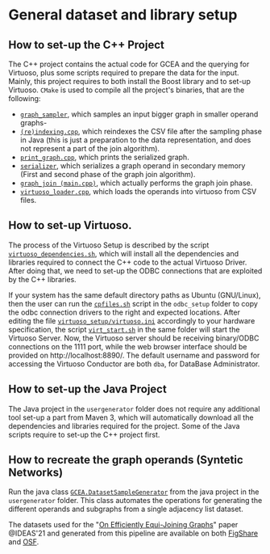# General dataset and library setup

## How to set-up the C++ Project
The C++ project contains the actual code for GCEA and the querying for Virtuoso, plus some scripts required to prepare the data for the input. Mainly, this project requires to both install the Boost library and to set-up Virtuoso. `CMake` is used to compile all the project's binaries, that are the following: 
* [`graph_sampler`](https://github.com/gyankos/graphjoin/blob/master/usergenerator/graph_sampler.cpp), which samples an input bigger graph in smaller operand graphs-
* [`(re)indexing.cpp`](https://github.com/gyankos/graphjoin/blob/master/databaseMappings3/indexing.cpp), which reindexes the CSV file after the sampling phase in Java (this is just a preparation to the data representation, and does not represent a part of the join algorithm).
* [`print_graph.cpp`](https://github.com/gyankos/graphjoin/blob/master/databaseMappings3/print_graph.cpp), which prints the serialized graph.
* [`serializer`](https://github.com/gyankos/graphjoin/blob/master/databaseMappings3/serializer.cpp), which serializes a graph operand in secondary memory (First and second phase of the graph join algorithm).
* [`graph_join (main.cpp)`](https://github.com/gyankos/graphjoin/blob/master/databaseMappings3/main.cpp), which actually performs the graph join phase.
* [`virtuoso_loader.cpp`](https://github.com/gyankos/graphjoin/blob/master/databaseMappings3/virtuoso_loader.cpp), which loads the operands into virtuoso from CSV files.

## How to set-up Virtuoso.
The process of the Virtuoso Setup is described by the script [`virtuoso_dependencies.sh`](https://github.com/gyankos/graphjoin/blob/master/virtuoso_setup/%20virtuoso_dependencies.sh), which will install all the dependencies and libraries required to connect the C++ code to the actual Virtuoso Driver. After doing that, we need to set-up the ODBC connections that are exploited by the C++ libraries.

If your system has the same default directory paths as Ubuntu (GNU/Linux), then the user can run the [`cpfiles.sh`](https://github.com/gyankos/graphjoin/blob/master/odbc_setup_default_package/cpfiles.sh) script in the `odbc_setup` folder to copy the odbc connection drivers to the right and expected locations. After editing the file [`virtuoso_setup/virtuoso.ini`](https://github.com/gyankos/graphjoin/blob/master/virtuoso_setup/virtuoso.ini) accordingly to your hardware specification, the script [`virt_start.sh`](https://github.com/gyankos/graphjoin/blob/master/virtuoso_setup/virt_start.sh) in the same folder will start the Virtuoso Server. Now, the Virtuoso server should be receiving binary/ODBC connections on the 1111 port, while the web browser interface should be provided on http://localhost:8890/. The default username and password for accessing the Virtuoso Conductor are both `dba`, for DataBase Administrator.

## How to set-up the Java Project
The Java project in the `usergenerator` folder does not require any additional tool set-up a part from Maven 3, which will automatically download all the dependencies and libraries required for the project. Some of the Java scripts require to set-up the C++ project first.

## How to recreate the graph operands (Syntetic Networks)
Run the java class [`GCEA.DatasetSampleGenerator`](https://github.com/gyankos/graphjoin/blob/master/usergenerator/src/main/java/CGEA/DatasetSampleGenerator.java) from the java project in the `usergenerator` folder. This class automates the operations for generating the different operands and subgraphs from a single adjacency list dataset. 

The datasets used for the "[On Efficiently Equi-Joining Graphs](https://doi.org/10.1145/3472163.3472269)" paper @IDEAS'21 and generated from this pipeline are available on both [FigShare](https://doi.org/10.6084/m9.figshare.12947027) and [OSF](https://osf.io/xney5/).
